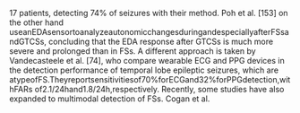 17 patients, detecting 74% of seizures with their method. Poh et al. [153] on the other hand
useanEDAsensortoanalyzeautonomicchangesduringandespeciallyafterFSsandGTCSs,
concluding that the EDA response after GTCSs is much more severe and prolonged than in
FSs. A different approach is taken by Vandecasteele et al. [74], who compare wearable ECG
and PPG devices in the detection performance of temporal lobe epileptic seizures, which are
atypeofFS.Theyreportsensitivitiesof70%forECGand32%forPPGdetection,withFARs
of2.1/24hand1.8/24h,respectively.
Recently, some studies have also expanded to multimodal detection of FSs. Cogan et al.